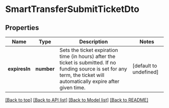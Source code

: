 # SmartTransferSubmitTicketDto

## Properties

|Name | Type | Description | Notes|
|------------ | ------------- | ------------- | -------------|
|**expiresIn** | **number** | Sets the ticket expiration time (in hours) after the ticket is submitted. If no funding source is set for any term, the ticket will automatically expire after given time. | [default to undefined]|




[[Back to top]](#) [[Back to API list]](../../README.md#documentation-for-api-endpoints) [[Back to Model list]](../../README.md#documentation-for-models) [[Back to README]](../../README.md)
